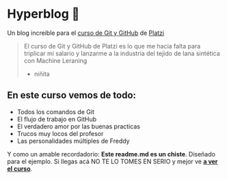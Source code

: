 #  Hyperblog 💚
Un blog increible para el [curso de Git y GitHub](https://platzi.com/cursos/git-github/ "curso de Git y GitHub") de [Platzi](https://platzi.com "Platzi")
>El curso de Git y GitHub de Platzi es lo que me hacia falta para triplicar mi salario y lanzarme a la industria del tejido de lana sintética con Machine Leraning
>- niñita

## En este curso vemos de todo:
* Todos los comandos de Git
* El flujo de trabajo en GitHub
* El verdadero amor por las buenas practicas
* Trucos muy locos del profesor
* Las personalidades múltiples de Freddy

Y como un amable recordadorio: **Este readme.md es un chiste**. Diseñado para el ejemplo. Si llegas acá NO TE LO TOMES EN SERIO y mejor ve [**a ver el curso**](https://platzi.com/cursos/git-github/ "a ver el curso").
